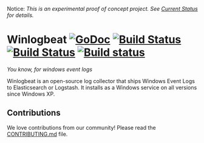 Notice: *This is an experimental proof of concept project. See [Current Status](https://github.com/elastic/winlogbeat/issues/1) for details.*

Winlogbeat [![GoDoc](https://godoc.org/github.com/elastic/winlogbeat?status.svg)](https://godoc.org/github.com/elastic/winlogbeat) [![Build Status](https://travis-ci.org/elastic/winlogbeat.svg?branch=master)](https://travis-ci.org/elastic/winlogbeat) [![Build Status](http://build-eu-00.elastic.co/job/Winlogbeat/badge/icon)](http://build-eu-00.elastic.co/job/Winlogbeat/) [![Build status](https://ci.appveyor.com/api/projects/status/odepba9clv61u64u/branch/master?svg=true)](https://ci.appveyor.com/project/elastic-beats/winlogbeat/branch/master)
=========

*You know, for windows event logs*

Winlogbeat is an open-source log collector that ships Windows Event Logs to
Elasticsearch or Logstash. It installs as a Windows service on all versions
since Windows XP.

## Contributions

We love contributions from our community! Please read the
[CONTRIBUTING.md](CONTRIBUTING.md) file.
